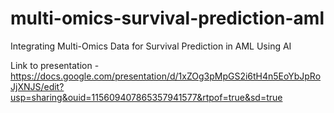 # multi-omics-survival-prediction-aml

Integrating Multi-Omics Data for Survival Prediction in AML Using AI

Link to presentation - https://docs.google.com/presentation/d/1xZOg3pMpGS2i6tH4n5EoYbJpRoJjXNJS/edit?usp=sharing&ouid=115609407865357941577&rtpof=true&sd=true
